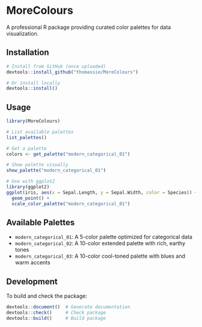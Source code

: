 # MoreColours

A professional R package providing curated color palettes for data visualization.

## Installation

```r
# Install from GitHub (once uploaded)
devtools::install_github("thomassie/MoreColours")

# Or install locally
devtools::install()
```

## Usage

```r
library(MoreColours)

# List available palettes
list_palettes()

# Get a palette
colors <- get_palette("modern_categorical_01")

# Show palette visually
show_palette("modern_categorical_01")

# Use with ggplot2
library(ggplot2)
ggplot(iris, aes(x = Sepal.Length, y = Sepal.Width, color = Species)) +
  geom_point() +
  scale_color_palette("modern_categorical_01")
```

## Available Palettes

- `modern_categorical_01`: A 5-color palette optimized for categorical data
- `modern_categorical_02`: A 10-color extended palette with rich, earthy tones
- `modern_categorical_03`: A 10-color cool-toned palette with blues and warm accents

## Development

To build and check the package:

```r
devtools::document()  # Generate documentation
devtools::check()     # Check package
devtools::build()     # Build package
```
